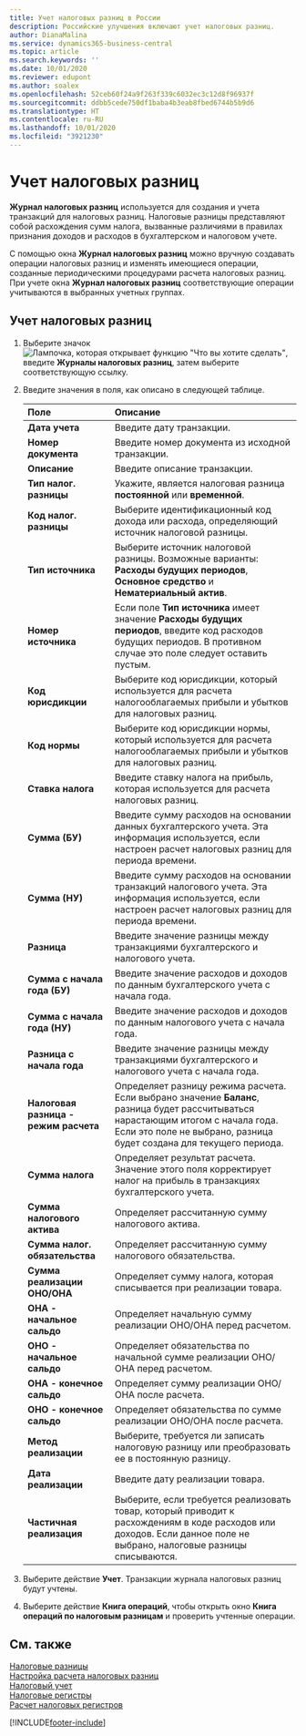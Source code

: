 ```yaml
---
title: Учет налоговых разниц в России
description: Российские улучшения включают учет налоговых разниц.
author: DianaMalina
ms.service: dynamics365-business-central
ms.topic: article
ms.search.keywords: ''
ms.date: 10/01/2020
ms.reviewer: edupont
ms.author: soalex
ms.openlocfilehash: 52ceb60f24a9f263f339c6032ec3c12d8f96937f
ms.sourcegitcommit: ddbb5cede750df1baba4b3eab8fbed6744b5b9d6
ms.translationtype: HT
ms.contentlocale: ru-RU
ms.lasthandoff: 10/01/2020
ms.locfileid: "3921230"
---
```

# <a name="post-tax-differences"></a>Учет налоговых разниц

**Журнал налоговых разниц** используется для создания и учета транзакций для налоговых разниц. Налоговые разницы представляют собой расхождения сумм налога, вызванные различиями в правилах признания доходов и расходов в бухгалтерском и налоговом учете.

С помощью окна **Журнал налоговых разниц** можно вручную создавать операции налоговых разниц и изменять имеющиеся операции, созданные периодическими процедурами расчета налоговых разниц. При учете окна **Журнал налоговых разниц** соответствующие операции учитываются в выбранных учетных группах.

## <a name="to-post-tax-differences"></a>Учет налоговых разниц

1. Выберите значок ![Лампочка, которая открывает функцию "Что вы хотите сделать"](../../media/ui-search/search_small.png "Что вы хотите сделать"), введите **Журналы налоговых разниц**, затем выберите соответствующую ссылку.

2. Введите значения в поля, как описано в следующей таблице.

   | Поле                    | Описание                                                  |
   | :----------------------- | :----------------------------------------------------------- |
   | **Дата учета**         | Введите дату транзакции.                                  |
   | **Номер документа**         | Введите номер документа из исходной транзакции.       |
   | **Описание**          | Введите описание транзакции.                     |
   | **Тип налог. разницы**       | Укажите, является налоговая разница **постоянной** или **временной**. |
   | **Код налог. разницы**       | Выберите идентификационный код дохода или расхода, определяющий источник налоговой разницы. |
   | **Тип источника**          | Выберите источник налоговой разницы. Возможные варианты: **Расходы будущих периодов**, **Основное средство** и **Нематериальный актив**. |
   | **Номер источника**           | Если поле **Тип источника** имеет значение **Расходы будущих периодов**, введите код расходов будущих периодов.  В противном случае это поле следует оставить пустым. |
   | **Код юрисдикции**    | Выберите код юрисдикции, который используется для расчета налогооблагаемых прибыли и убытков для налоговых разниц. |
   | **Код нормы**            | Выберите код юрисдикции нормы, который используется для расчета налогооблагаемых прибыли и убытков для налоговых разниц. |
   | **Ставка налога**           | Введите ставку налога на прибыль, которая используется для расчета налоговых разниц. |
   | **Сумма (БУ)**        | Введите сумму расходов на основании данных бухгалтерского учета. Эта информация используется, если настроен расчет налоговых разниц для периода времени. |
   | **Сумма (НУ)**         | Введите сумму расходов на основании транзакций налогового учета. Эта информация используется, если настроен расчет налоговых разниц для периода времени. |
   | **Разница**           | Введите значение разницы между транзакциями бухгалтерского и налогового учета. |
   | **Сумма с начала года (БУ)**    | Введите значение расходов и доходов по данным бухгалтерского учета с начала года. |
   | **Сумма с начала года (НУ)**     | Введите значение расходов и доходов по данным налогового учета с начала года. |
   | **Разница с начала года**       | Введите значение разницы между транзакциями бухгалтерского и налогового учета с начала года. |
   | **Налоговая разница - режим расчета** | Определяет разницу режима расчета. Если выбрано значение **Баланс**, разница будет рассчитываться нарастающим итогом с начала года. Если это поле не выбрано, разница будет создана для текущего периода. |
   | **Сумма налога**           | Определяет результат расчета. Значение этого поля корректирует налог на прибыль в транзакциях бухгалтерского учета. |
   | **Сумма налогового актива**     | Определяет рассчитанную сумму налогового актива.                   |
   | **Сумма налог. обязательства** | Определяет рассчитанную сумму налогового обязательства.               |
   | **Сумма реализации ОНО/ОНА**  | Определяет сумму налога, которая списывается при реализации товара. |
   | **ОНА - начальное сальдо** | Определяет начальную сумму реализации ОНО/ОНА перед расчетом.  |
   | **ОНО - начальное сальдо** | Определяет обязательства по начальной сумме реализации ОНО/ОНА перед расчетом. |
   | **ОНА - конечное сальдо**   | Определяет сумму реализации ОНО/ОНА после расчета.            |
   | **ОНО - конечное сальдо**   | Определяет обязательства по сумме реализации ОНО/ОНА после расчета.  |
   | **Метод реализации**        | Выберите, требуется ли записать налоговую разницу или преобразовать ее в постоянную разницу. |
   | **Дата реализации**        | Введите дату реализации товара.                       |
   | **Частичная реализация**     | Выберите, если требуется реализовать товар, который приводит к расхождениям в коде расходов или доходов. Если данное поле не выбрано, налоговые разницы списываются. |

3. Выберите действие **Учет**. Транзакции журнала налоговых разниц будут учтены.

4. Выберите действие **Книга операций**, чтобы открыть окно **Книга операций по налоговым разницам** и проверить учтенные операции.

## <a name="see-also"></a>См. также

[Налоговые разницы](Tax-Differences.md)  
[Настройка расчета налоговых разниц](Setting-up-Tax-Difference-Calculation.md)  
[Налоговый учет](Tax-Accounting.md)  
[Налоговые регистры](Tax-Registers.md)  
[Расчет налоговых регистров](How-to-Create-Tax-Registers.md)  


[!INCLUDE[footer-include](../../includes/footer-banner.md)]